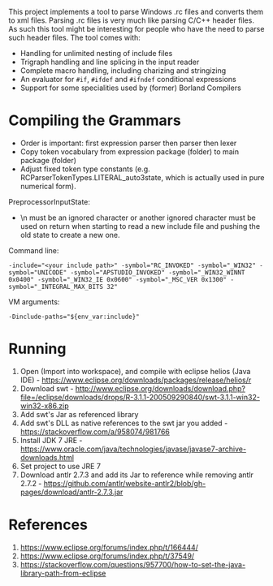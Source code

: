 This project implements a tool to parse Windows .rc files and converts them to xml files. Parsing .rc files is very much like parsing C/C++ header files. As such this tool might be interesting for people who have the need to parse such header files. The tool comes with:

- Handling for unlimited nesting of include files
- Trigraph handling and line splicing in the input reader
- Complete macro handling, including charizing  and stringizing
- An evaluator for `#if`, `#ifdef` and `#ifndef` conditional expressions
- Support for some specialities used by (former) Borland Compilers


Compiling the Grammars
===

- Order is important: first expression parser then parser then lexer
- Copy token vocabulary from expression package (folder) to main package (folder)
- Adjust fixed token type constants (e.g. RCParserTokenTypes.LITERAL_auto3state, which is actually used in pure numerical form).

PreprocessorInputState:

- \n must be an ignored character or another ignored character must be used on return when starting to read a new include file and
  pushing the old state to create a new one.

Command line:

`-include="<your include path>" -symbol="RC_INVOKED" -symbol="_WIN32" -symbol="UNICODE" -symbol="APSTUDIO_INVOKED" -symbol="_WIN32_WINNT 0x0400" -symbol="_WIN32_IE 0x0600" -symbol="_MSC_VER 0x1300" -symbol="_INTEGRAL_MAX_BITS 32"`

VM arguments:

`-Dinclude-paths="${env_var:include}"`

Running
===
1. Open (Import into workspace), and compile with eclipse helios (Java IDE) - https://www.eclipse.org/downloads/packages/release/helios/r
2. Download swt - http://www.eclipse.org/downloads/download.php?file=/eclipse/downloads/drops/R-3.1.1-200509290840/swt-3.1.1-win32-win32-x86.zip
3. Add swt's Jar as referenced library
4. Add swt's DLL as native references to the swt jar you added - https://stackoverflow.com/a/958074/981766
5. Install JDK 7 JRE - https://www.oracle.com/java/technologies/javase/javase7-archive-downloads.html
6. Set project to use JRE 7
7. Download antlr 2.7.3 and add its Jar to reference while removing antlr 2.7.2 - https://github.com/antlr/website-antlr2/blob/gh-pages/download/antlr-2.7.3.jar

References
===
1. https://www.eclipse.org/forums/index.php/t/166444/
2. https://www.eclipse.org/forums/index.php/t/37549/
3. https://stackoverflow.com/questions/957700/how-to-set-the-java-library-path-from-eclipse